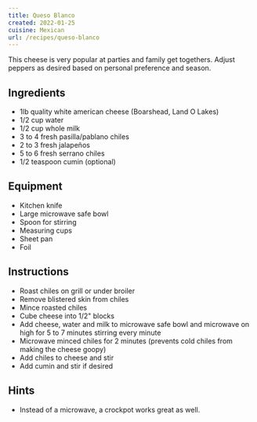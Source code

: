 ```yaml
---
title: Queso Blanco
created: 2022-01-25
cuisine: Mexican
url: /recipes/queso-blanco
---
```

This cheese is very popular at parties and family get togethers. Adjust peppers as desired based on personal preference and season.

## Ingredients

- 1lb quality white american cheese (Boarshead, Land O Lakes)
- 1/2 cup water
- 1/2 cup whole milk
- 3 to 4 fresh pasilla/pablano chiles
- 2 to 3 fresh jalapeños
- 5 to 6 fresh serrano chiles
- 1/2 teaspoon cumin (optional)

## Equipment

- Kitchen knife
- Large microwave safe bowl
- Spoon for stirring
- Measuring cups
- Sheet pan
- Foil

## Instructions

- Roast chiles on grill or under broiler
- Remove blistered skin from chiles
- Mince roasted chiles
- Cube cheese into 1/2" blocks
- Add cheese, water and milk to microwave safe bowl and microwave on high for 5 to 7 minutes stirring every minute
- Microwave minced chiles for 2 minutes (prevents cold chiles from making the cheese goopy)
- Add chiles to cheese and stir
- Add cumin and stir if desired

## Hints

- Instead of a microwave, a crockpot works great as well.
